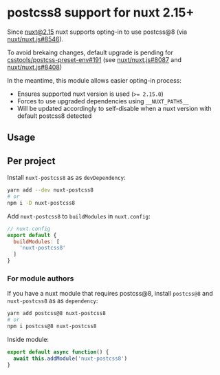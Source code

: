 # postcss8 support for nuxt 2.15+

Since [nuxt@2.15](https://github.com/nuxt/nuxt.js/releases/tag/v2.15.0) nuxt supports opting-in to use postcss@8 (via [nuxt/nuxt.js#8546](https://github.com/nuxt/nuxt.js/pull/8546)).

To avoid brekaing changes, default upgrade is pending for [csstools/postcss-preset-env#191](https://github.com/csstools/postcss-preset-env/issues/191) (see [nuxt/nuxt.js#8087](https://github.com/nuxt/nuxt.js/issues/8087) and [nuxt/nuxt.js#8408](https://github.com/nuxt/nuxt.js/pull/8408))

In the meantime, this module allows easier opting-in process:

- Ensures supported nuxt version is used (`>= 2.15.0`)
- Forces to use upgraded dependencies using `__NUXT_PATHS__`
- Will be updated accordingly to self-disable when a nuxt version with default postcss8 detected

## Usage

## Per project

Install `nuxt-postcss8` as as `devDependency`:

```sh
yarn add --dev nuxt-postcss8
# or
npm i -D nuxt-postcss8
```

Add `nuxt-postcss8` to `buildModules` in `nuxt.config`:

```js
// nuxt.config
export default {
  buildModules: [
    'nuxt-postcss8'
  ]
}
```

### For module authors

If you have a nuxt module that requires postcss@8, install `postcss@8` and `nuxt-postcss8` as as `dependency`:

```sh
yarn add postcss@8 nuxt-postcss8
# or
npm i postcss@8 nuxt-postcss8
```

Inside module:
```js
export default async function() {
  await this.addModule('nuxt-postcss8')
}
```

